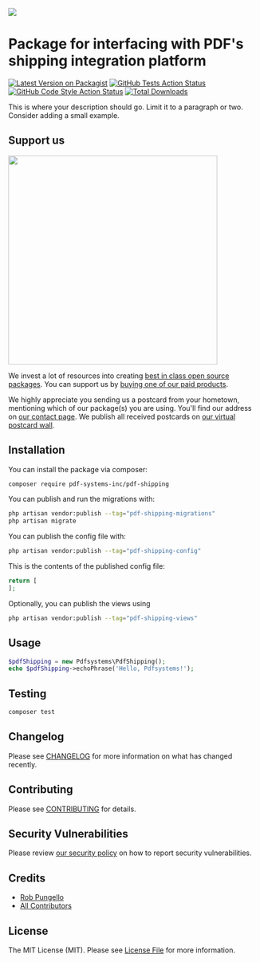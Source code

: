 
[<img src="https://github-ads.s3.eu-central-1.amazonaws.com/support-ukraine.svg?t=1" />](https://supportukrainenow.org)

# Package for interfacing with PDF's shipping integration platform

[![Latest Version on Packagist](https://img.shields.io/packagist/v/pdf-systems-inc/pdf-shipping.svg?style=flat-square)](https://packagist.org/packages/pdf-systems-inc/pdf-shipping)
[![GitHub Tests Action Status](https://img.shields.io/github/workflow/status/pdf-systems-inc/pdf-shipping/run-tests?label=tests)](https://github.com/pdf-systems-inc/pdf-shipping/actions?query=workflow%3Arun-tests+branch%3Amain)
[![GitHub Code Style Action Status](https://img.shields.io/github/workflow/status/pdf-systems-inc/pdf-shipping/Check%20&%20fix%20styling?label=code%20style)](https://github.com/pdf-systems-inc/pdf-shipping/actions?query=workflow%3A"Check+%26+fix+styling"+branch%3Amain)
[![Total Downloads](https://img.shields.io/packagist/dt/pdf-systems-inc/pdf-shipping.svg?style=flat-square)](https://packagist.org/packages/pdf-systems-inc/pdf-shipping)

This is where your description should go. Limit it to a paragraph or two. Consider adding a small example.

## Support us

[<img src="https://github-ads.s3.eu-central-1.amazonaws.com/pdf-shipping.jpg?t=1" width="419px" />](https://spatie.be/github-ad-click/pdf-shipping)

We invest a lot of resources into creating [best in class open source packages](https://spatie.be/open-source). You can support us by [buying one of our paid products](https://spatie.be/open-source/support-us).

We highly appreciate you sending us a postcard from your hometown, mentioning which of our package(s) you are using. You'll find our address on [our contact page](https://spatie.be/about-us). We publish all received postcards on [our virtual postcard wall](https://spatie.be/open-source/postcards).

## Installation

You can install the package via composer:

```bash
composer require pdf-systems-inc/pdf-shipping
```

You can publish and run the migrations with:

```bash
php artisan vendor:publish --tag="pdf-shipping-migrations"
php artisan migrate
```

You can publish the config file with:

```bash
php artisan vendor:publish --tag="pdf-shipping-config"
```

This is the contents of the published config file:

```php
return [
];
```

Optionally, you can publish the views using

```bash
php artisan vendor:publish --tag="pdf-shipping-views"
```

## Usage

```php
$pdfShipping = new Pdfsystems\PdfShipping();
echo $pdfShipping->echoPhrase('Hello, Pdfsystems!');
```

## Testing

```bash
composer test
```

## Changelog

Please see [CHANGELOG](CHANGELOG.md) for more information on what has changed recently.

## Contributing

Please see [CONTRIBUTING](https://github.com/pdf-systems-inc/.github/blob/main/CONTRIBUTING.md) for details.

## Security Vulnerabilities

Please review [our security policy](../../security/policy) on how to report security vulnerabilities.

## Credits

- [Rob Pungello](https://github.com/pdf-systems-inc)
- [All Contributors](../../contributors)

## License

The MIT License (MIT). Please see [License File](LICENSE.md) for more information.
